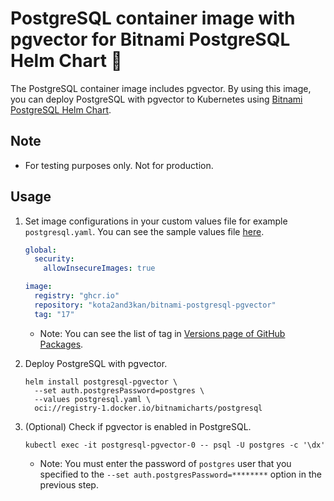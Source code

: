 # PostgreSQL container image with pgvector for Bitnami PostgreSQL Helm Chart 🐘

The PostgreSQL container image includes pgvector. By using this image, you can deploy PostgreSQL with pgvector to Kubernetes using [Bitnami PostgreSQL Helm Chart](https://github.com/bitnami/charts/tree/main/bitnami/postgresql).

## Note

- For testing purposes only. Not for production.

## Usage

1. Set image configurations in your custom values file for example `postgresql.yaml`. You can see the sample values file [here](./sample/postgresql.yaml).

   ```yaml
   global:
     security:
       allowInsecureImages: true

   image:
     registry: "ghcr.io"
     repository: "kota2and3kan/bitnami-postgresql-pgvector"
     tag: "17"
   ```
   - Note: You can see the list of tag in [Versions page of GitHub Packages](https://github.com/users/kota2and3kan/packages/container/bitnami-postgresql-pgvector/versions?filters%5Bversion_type%5D=tagged).

1. Deploy PostgreSQL with pgvector.

   ```console
   helm install postgresql-pgvector \
     --set auth.postgresPassword=postgres \
     --values postgresql.yaml \
     oci://registry-1.docker.io/bitnamicharts/postgresql
   ```

1. (Optional) Check if pgvector is enabled in PostgreSQL.

   ```console
   kubectl exec -it postgresql-pgvector-0 -- psql -U postgres -c '\dx'
   ```
   - Note: You must enter the password of `postgres` user that you specified to the `--set auth.postgresPassword=********` option in the previous step.
